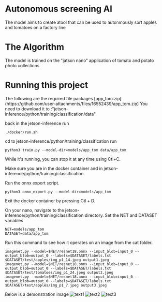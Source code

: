 <h1>Autonomous screening AI</h1>
  
The model aims to create atool that can be used to autonmously sort apples and tomatoes on a factory line
<h1>The Algorithm</h1>

The model is trained on the "jatson nano" application of tomato and potato photo collections
<h1>Running this project</h1>
The following are the required file packages
[app_tom.zip](https://github.com/user-attachments/files/16552439/app_tom.zip)
You need to download it to :"jetson-inference/python/training/classification/data"

back in the jetson-inference
run
```
./docker/run.sh
```
cd to jetson-inference/python/training/classification
run
```
python3 train.py --model-dir=models/app_tom data/app_tom
```
While it's running, you can stop it at any time using Ctl+C.

Make sure you are in the docker container and in jetson-inference/python/training/classification

Run the onnx export script.
```
python3 onnx_export.py --model-dir=models/app_tom
```
Exit the docker container by pressing Ctl + D.



On your nano, navigate to the jetson-inference/python/training/classification directory.
Set the NET and DATASET variables
```
NET=models/app_tom
DATASET=data/app_tom
```


Run this command to see how it operates on an image from the cat folder.
```
imagenet.py --model=$NET/resnet18.onnx --input_blob=input_0 --output_blob=output_0 --labels=$DATASET/labels.txt $DATASET/test/apples/img_p1_14.jpeg output1.jpeg
imagenet.py --model=$NET/resnet18.onnx --input_blob=input_0 --output_blob=output_0 --labels=$DATASET/labels.txt $DATASET/test/tomatoes/img_p1_24.jpeg output2.jpeg
imagenet.py --model=$NET/resnet18.onnx --input_blob=input_0 --output_blob=output_0 --labels=$DATASET/labels.txt $DATASET/test/apples/img_p1_7.jpeg output3.jpeg
```
Below is a demonstration image
![text1](https://github.com/user-attachments/assets/715f6ee9-3e91-4588-a1c6-cb3c5cbf10fd)
![text2](https://github.com/user-attachments/assets/8a2a8bd8-88b6-411e-8af8-2a0100f8ff7d)
![text3](https://github.com/user-attachments/assets/7b0e01d0-ffc8-4bc7-a062-cd3d92f48280)

